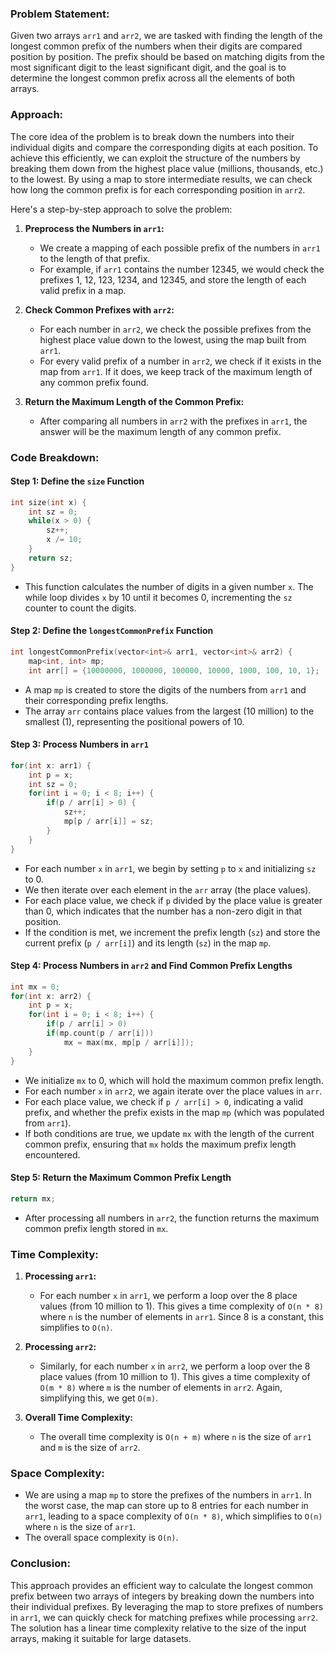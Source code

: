 ### Problem Statement:

Given two arrays `arr1` and `arr2`, we are tasked with finding the length of the longest common prefix of the numbers when their digits are compared position by position. The prefix should be based on matching digits from the most significant digit to the least significant digit, and the goal is to determine the longest common prefix across all the elements of both arrays.

### Approach:

The core idea of the problem is to break down the numbers into their individual digits and compare the corresponding digits at each position. To achieve this efficiently, we can exploit the structure of the numbers by breaking them down from the highest place value (millions, thousands, etc.) to the lowest. By using a map to store intermediate results, we can check how long the common prefix is for each corresponding position in `arr2`.

Here's a step-by-step approach to solve the problem:

1. **Preprocess the Numbers in `arr1`:**
   - We create a mapping of each possible prefix of the numbers in `arr1` to the length of that prefix.
   - For example, if `arr1` contains the number 12345, we would check the prefixes 1, 12, 123, 1234, and 12345, and store the length of each valid prefix in a map.

2. **Check Common Prefixes with `arr2`:**
   - For each number in `arr2`, we check the possible prefixes from the highest place value down to the lowest, using the map built from `arr1`.
   - For every valid prefix of a number in `arr2`, we check if it exists in the map from `arr1`. If it does, we keep track of the maximum length of any common prefix found.

3. **Return the Maximum Length of the Common Prefix:**
   - After comparing all numbers in `arr2` with the prefixes in `arr1`, the answer will be the maximum length of any common prefix.

### Code Breakdown:

#### Step 1: Define the `size` Function
```cpp
int size(int x) {
    int sz = 0;
    while(x > 0) {
        sz++;
        x /= 10;
    }
    return sz;
}
```
- This function calculates the number of digits in a given number `x`. The while loop divides `x` by 10 until it becomes 0, incrementing the `sz` counter to count the digits.

#### Step 2: Define the `longestCommonPrefix` Function
```cpp
int longestCommonPrefix(vector<int>& arr1, vector<int>& arr2) {
    map<int, int> mp;
    int arr[] = {10000000, 1000000, 100000, 10000, 1000, 100, 10, 1};
```
- A map `mp` is created to store the digits of the numbers from `arr1` and their corresponding prefix lengths.
- The array `arr` contains place values from the largest (10 million) to the smallest (1), representing the positional powers of 10.

#### Step 3: Process Numbers in `arr1`
```cpp
for(int x: arr1) {
    int p = x;
    int sz = 0;
    for(int i = 0; i < 8; i++) {
        if(p / arr[i] > 0) {
            sz++;
            mp[p / arr[i]] = sz;
        }
    }
}
```
- For each number `x` in `arr1`, we begin by setting `p` to `x` and initializing `sz` to 0.
- We then iterate over each element in the `arr` array (the place values).
- For each place value, we check if `p` divided by the place value is greater than 0, which indicates that the number has a non-zero digit in that position.
- If the condition is met, we increment the prefix length (`sz`) and store the current prefix (`p / arr[i]`) and its length (`sz`) in the map `mp`.

#### Step 4: Process Numbers in `arr2` and Find Common Prefix Lengths
```cpp
int mx = 0;
for(int x: arr2) {
    int p = x;
    for(int i = 0; i < 8; i++) {
        if(p / arr[i] > 0)
        if(mp.count(p / arr[i]))
            mx = max(mx, mp[p / arr[i]]);
    }
}
```
- We initialize `mx` to 0, which will hold the maximum common prefix length.
- For each number `x` in `arr2`, we again iterate over the place values in `arr`.
- For each place value, we check if `p / arr[i] > 0`, indicating a valid prefix, and whether the prefix exists in the map `mp` (which was populated from `arr1`).
- If both conditions are true, we update `mx` with the length of the current common prefix, ensuring that `mx` holds the maximum prefix length encountered.

#### Step 5: Return the Maximum Common Prefix Length
```cpp
return mx;
```
- After processing all numbers in `arr2`, the function returns the maximum common prefix length stored in `mx`.

### Time Complexity:

1. **Processing `arr1`:**
   - For each number `x` in `arr1`, we perform a loop over the 8 place values (from 10 million to 1). This gives a time complexity of `O(n * 8)` where `n` is the number of elements in `arr1`. Since 8 is a constant, this simplifies to `O(n)`.

2. **Processing `arr2`:**
   - Similarly, for each number `x` in `arr2`, we perform a loop over the 8 place values (from 10 million to 1). This gives a time complexity of `O(m * 8)` where `m` is the number of elements in `arr2`. Again, simplifying this, we get `O(m)`.

3. **Overall Time Complexity:**
   - The overall time complexity is `O(n + m)` where `n` is the size of `arr1` and `m` is the size of `arr2`.

### Space Complexity:

- We are using a map `mp` to store the prefixes of the numbers in `arr1`. In the worst case, the map can store up to 8 entries for each number in `arr1`, leading to a space complexity of `O(n * 8)`, which simplifies to `O(n)` where `n` is the size of `arr1`.
- The overall space complexity is `O(n)`.

### Conclusion:

This approach provides an efficient way to calculate the longest common prefix between two arrays of integers by breaking down the numbers into their individual prefixes. By leveraging the map to store prefixes of numbers in `arr1`, we can quickly check for matching prefixes while processing `arr2`. The solution has a linear time complexity relative to the size of the input arrays, making it suitable for large datasets.